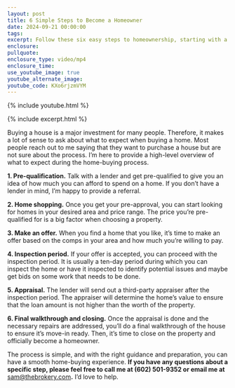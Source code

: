```yaml
---
layout: post
title: 6 Simple Steps to Become a Homeowner
date: 2024-09-21 00:00:00
tags:
excerpt: Follow these six easy steps to homeownership, starting with a pre-approval.
enclosure:
pullquote:
enclosure_type: video/mp4
enclosure_time:
use_youtube_image: true
youtube_alternate_image:
youtube_code: KXo6rjzmVYM
---
```

{% include youtube.html %}

{% include excerpt.html %}

Buying a house is a major investment for many people. Therefore, it makes a lot of sense to ask about what to expect when buying a home. Most people reach out to me saying that they want to purchase a house but are not sure about the process. I’m here to provide a high-level overview of what to expect during the home-buying process.

**1\. Pre-qualification.** Talk with a lender and get pre-qualified to give you an idea of how much you can afford to spend on a home. If you don’t have a lender in mind, I’m happy to provide a referral.

**2\. Home shopping.** Once you get your pre-approval, you can start looking for homes in your desired area and price range. The price you’re pre-qualified for is a big factor when choosing a property.

**3\. Make an offer.** When you find a home that you like, it’s time to make an offer based on the comps in your area and how much you’re willing to pay.

**4\. Inspection period.** If your offer is accepted, you can proceed with the inspection period. It is usually a ten-day period during which you can inspect the home or have it inspected to identify potential issues and maybe get bids on some work that needs to be done.

**5\. Appraisal.** The lender will send out a third-party appraiser after the inspection period. The appraiser will determine the home’s value to ensure that the loan amount is not higher than the worth of the property.

**6\. Final walkthrough and closing.** Once the appraisal is done and the necessary repairs are addressed, you’ll do a final walkthrough of the house to ensure it’s move-in ready. Then, it’s time to close on the property and officially become a homeowner.

The process is simple, and with the right guidance and preparation, you can have a smooth home-buying experience. **If you have any questions about a specific step, please feel free to call me at (602) 501-9352 or email me at** [sam@thebrokery.com](mailto:sam@thebrokery.com)**.** I’d love to help.